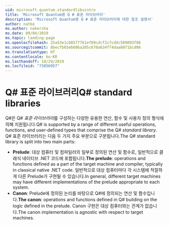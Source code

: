 ```yaml
---
uid: microsoft.quantum.standardlibsintro
title: 'Microsoft Quantum용 Q # 표준 라이브러리'
description: 'Microsoft Quantum용 Q # 표준 라이브러리에 대한 참조 설명서'
author: natke
ms.author: nakersha
ms.date: 09/04/2019
ms.topic: landing-page
ms.openlocfilehash: 25a53e1cb8577761ef89cdcf2cfcddc509093f86
ms.sourcegitcommit: 8becfb03eb60ba205c670a634ff4daa8071bcd06
ms.translationtype: HT
ms.contentlocale: ko-KR
ms.lasthandoff: 10/29/2019
ms.locfileid: "73056957"
---
```

# <a name="q-standard-libraries"></a><span data-ttu-id="fc76d-103">Q# 표준 라이브러리</span><span class="sxs-lookup"><span data-stu-id="fc76d-103">Q# standard libraries</span></span> #

<span data-ttu-id="fc76d-104">Q#은 Q# *표준 라이브러리*를 구성하는 다양한 유용한 연산, 함수 및 사용자 정의 형식에 의해 지원됩니다.</span><span class="sxs-lookup"><span data-stu-id="fc76d-104">Q# is supported by a range of different useful operations, functions, and user-defined types that comprise the Q# *standard library*.</span></span>
<span data-ttu-id="fc76d-105">Q# 표준 라이브러리는 다음 두 가지 주요 부분으로 구분됩니다.</span><span class="sxs-lookup"><span data-stu-id="fc76d-105">The Q# standard library is split into two main parts:</span></span>

- <span data-ttu-id="fc76d-106">**Prelude**: 대상 컴퓨터 및 컴파일러의 일부로 정의된 연산 및 함수로, 일반적으로 클래식 네이티브 .NET 코드에 포함됩니다.</span><span class="sxs-lookup"><span data-stu-id="fc76d-106">**The prelude**: operations and functions defined as a part of the target machine and compiler, typically in classical native .NET code.</span></span>
  <span data-ttu-id="fc76d-107">일반적으로 대상 컴퓨터마다 각 시스템에 적절하게 다른 Prelude가 구현될 수 있습니다.</span><span class="sxs-lookup"><span data-stu-id="fc76d-107">In general, different target machines may have different implementations of the prelude appropriate to each system.</span></span>
- <span data-ttu-id="fc76d-108">**Canon**: Prelude에 정의된 논리를 바탕으로 Q#에 정의되는 연산 및 함수입니다.</span><span class="sxs-lookup"><span data-stu-id="fc76d-108">**The canon**: operations and functions defined in Q# building on the logic defined in the prelude.</span></span>
  <span data-ttu-id="fc76d-109">Canon 구현은 대상 컴퓨터와는 관계가 없습니다.</span><span class="sxs-lookup"><span data-stu-id="fc76d-109">The canon implementation is agnostic with respect to target machines.</span></span>
<span data-ttu-id="fc76d-110">&nbsp; &nbsp; &nbsp; &nbsp; &nbsp; &nbsp; &nbsp; &nbsp; &nbsp; &nbsp; &nbsp; &nbsp; &nbsp; &nbsp; &nbsp; &nbsp; &nbsp; &nbsp; &nbsp; &nbsp; &nbsp; &nbsp; &nbsp; &nbsp;</span><span class="sxs-lookup"><span data-stu-id="fc76d-110">&nbsp; &nbsp; &nbsp; &nbsp; &nbsp; &nbsp; &nbsp; &nbsp; &nbsp; &nbsp; &nbsp; &nbsp; &nbsp; &nbsp; &nbsp; &nbsp; &nbsp; &nbsp; &nbsp; &nbsp; &nbsp; &nbsp; &nbsp; &nbsp;</span></span>